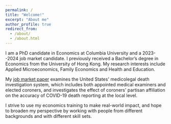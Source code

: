 ```yaml
---
permalink: /
title: "Welcome!"
excerpt: "About me"
author_profile: true
redirect_from: 
  - /about/
  - /about.html
---
```


I am a PhD candidate in Economics at Columbia University and a 2023--2024 job market candidate. I previously received a Bachelor’s degree in Economics from the University of Hong Kong. My research interests include Applied Microeconomics, Family Economics and Health and Education.

My <a href="/files/JMP.pdf" target="_blank">job market paper</a> examines the United States' medicolegal death investigation system, which includes both appointed medical examiners and elected coroners, and investigates the effect of coroners' partisan affiliation on the accuracy of COVID-19 death reporting at the local level.

I strive to use my economics training to make real-world impact, and hope to broaden my perspective by working with people from different backgrounds and with different skill sets.
